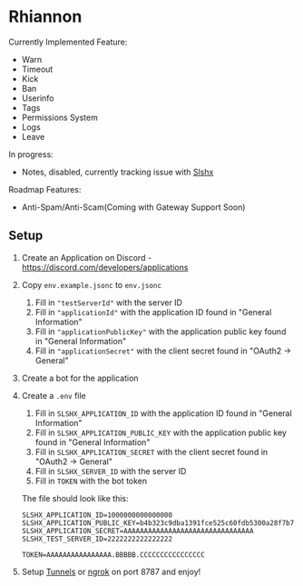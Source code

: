 # Rhiannon

Currently Implemented Feature:
- Warn
- Timeout
- Kick
- Ban
- Userinfo
- Tags
- Permissions System
- Logs
- Leave

In progress:
- Notes, disabled, currently tracking issue with [Slshx](https://github.com/mrbbot/slshx/issues/1)

Roadmap Features:
- Anti-Spam/Anti-Scam(Coming with Gateway Support Soon)

## Setup

1. Create an Application on Discord - https://discord.com/developers/applications

2. Copy `env.example.jsonc` to `env.jsonc`
    1. Fill in `"testServerId"` with the server ID
    2. Fill in `"applicationId"` with the application ID found in "General Information"
    3. Fill in `"applicationPublicKey"` with the application public key found in "General Information"
    4. Fill in `"applicationSecret"` with the client secret found in "OAuth2 -> General"

3. Create a bot for the application

4. Create a `.env` file
    1. Fill in `SLSHX_APPLICATION_ID` with the application ID found in "General Information"
    2. Fill in `SLSHX_APPLICATION_PUBLIC_KEY` with the application public key found in "General Information"
    3. Fill in `SLSHX_APPLICATION_SECRET` with the client secret found in "OAuth2 -> General"
    4. Fill in `SLSHX_SERVER_ID` with the server ID
    5. Fill in `TOKEN` with the bot token
    
    The file should look like this:
    ```
    SLSHX_APPLICATION_ID=1000000000000000
    SLSHX_APPLICATION_PUBLIC_KEY=b4b323c9dba1391fce525c60fdb5300a28f7b7f731afb8c9afe0be19790e9f83
    SLSHX_APPLICATION_SECRET=AAAAAAAAAAAAAAAAAAAAAAAAAAAAAAAA
    SLSHX_TEST_SERVER_ID=2222222222222222

    TOKEN=AAAAAAAAAAAAAAAA.BBBBB.CCCCCCCCCCCCCCCC
    ```

5. Setup [Tunnels](https://developers.cloudflare.com/cloudflare-one/tutorials/single-command) or [ngrok](https://ngrok.com/docs) on port 8787 and enjoy!